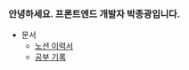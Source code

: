 ### 안녕하세요. 프론트엔드 개발자 박종광입니다.

- 문서
  - [노션 이력서](https://jgparkin.notion.site/25b512ea824a4f5282a31f316010db18?pvs=4)
  - [공부 기록](https://jgparkin.notion.site/1e35438c23254622bd31b5aedaa7e76f?pvs=4)

<!--
**ykhtdt/ykhtdt** is a ✨ _special_ ✨ repository because its `README.md` (this file) appears on your GitHub profile.

Here are some ideas to get you started:

- 🔭 I’m currently working on ...
- 🌱 I’m currently learning ...
- 👯 I’m looking to collaborate on ...
- 🤔 I’m looking for help with ...
- 💬 Ask me about ...
- 📫 How to reach me: ...
- 😄 Pronouns: ...
- ⚡ Fun fact: ...
-->
